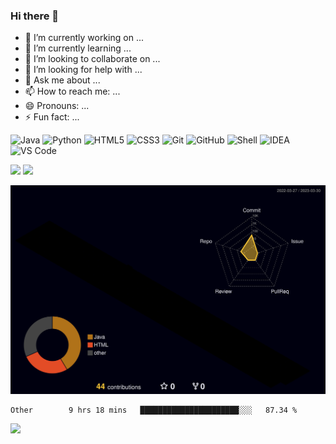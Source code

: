 ### Hi there 👋

<!-- **flankx/flankx** is a ✨ _special_ ✨ repository because its `README.md` (this file) appears on your GitHub profile.

Here are some ideas to get you started: -->

- 🔭 I’m currently working on ...
- 🌱 I’m currently learning ...
- 👯 I’m looking to collaborate on ...
- 🤔 I’m looking for help with ...
- 💬 Ask me about ...
- 📫 How to reach me: ...
- 😄 Pronouns: ...
- ⚡ Fun fact: ...

![Java](https://img.shields.io/badge/-Java-7D929E?style=plastic&logo=OpenJDK)
![Python](https://img.shields.io/badge/-Python-8fcfd1?style=plastic&logo=Python)
![HTML5](https://img.shields.io/badge/-HTML5-E34F26?style=plastic&logo=html5&logoColor=white)
![CSS3](https://img.shields.io/badge/-CSS3-1572B6?style=plastic&logo=css3)
![Git](https://img.shields.io/badge/-Git-black?style=plastic&logo=git)
![GitHub](https://img.shields.io/badge/-GitHub-181717?style=plastic&logo=github)
![Shell](https://img.shields.io/badge/-Shell-blasck?style=plastic&logo=Shell)
![IDEA](https://img.shields.io/badge/-IDEA-000000?style=plastic&logo=IntelliJ-IDEA)
![VS Code](https://img.shields.io/badge/-VS%20Code-007ACC?style=plastic&logo=visual-studio-code)

<!-- github stats & top langs[&layout=compact 紧凑布局]-->
![](https://github-readme-stats.vercel.app/api?username=flankx&hide=contribs&show_icons=true&theme=darcula)
![](https://github-readme-stats.vercel.app/api/top-langs?username=flankx&theme=darcula&layout=compact)
<!-- github打卡 -->
<!-- ![](https://github-readme-streak-stats.herokuapp.com/?user=flankx&theme=darcula) -->
![](./profile-3d-contrib/profile-night-rainbow.svg)

<!--START_SECTION:waka-->

```text
Other        9 hrs 18 mins   ██████████████████████░░░   87.34 %
```

<!--END_SECTION:waka-->

![](https://badges.strrl.dev/visits/flankx/flankx)